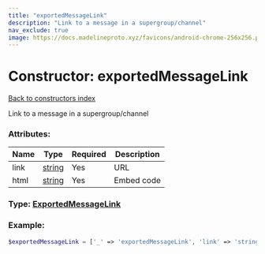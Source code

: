 ```yaml
---
title: "exportedMessageLink"
description: "Link to a message in a supergroup/channel"
nav_exclude: true
image: https://docs.madelineproto.xyz/favicons/android-chrome-256x256.png
---
```

# Constructor: exportedMessageLink  
[Back to constructors index](/API_docs/constructors/index.html)



Link to a message in a supergroup/channel

### Attributes:

| Name     |    Type       | Required | Description |
|----------|---------------|----------|-------------|
|link|[string](/API_docs/types/string.html) | Yes|URL|
|html|[string](/API_docs/types/string.html) | Yes|Embed code|



### Type: [ExportedMessageLink](/API_docs/types/ExportedMessageLink.html)


### Example:

```php
$exportedMessageLink = ['_' => 'exportedMessageLink', 'link' => 'string', 'html' => 'string'];
```  
